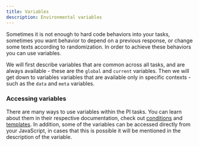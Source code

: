 ```yaml
---
title: Variables
description: Environmental variables
---
```


Sometimes it is not enough to hard code behaviors into your tasks, 
sometimes you want behavior to depend on a previous response,
or change some texts according to randomization.
In order to achieve these behaviors you can use variables.

We will first describe variables that are common across all tasks, and are always available - these are the `global` and `current` variables.
Then we will get down to variables variables that are available only in specific contexts - such as the `data` and `meta` variables.

### Accessing variables
There are many ways to use variables within the PI tasks.
You can learn about them in their respective documentation, check out [conditions](mixer.html#conditions) and [templates](templates.html).
In addition, some of the variables can be accessed directly from your JavaScript, in cases that this is possible it will be mentioned in the description of the variable.
